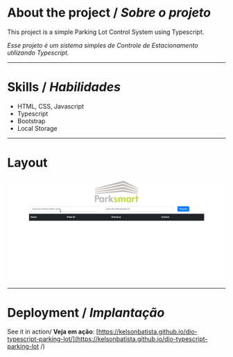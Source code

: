 # About the project / _Sobre o projeto_

This project is a simple Parking Lot Control System using Typescript.

_Esse projeto é um sistema simples de Controle de Estacionamento utilizando Typescript._

---

# Skills / _Habilidades_

- HTML, CSS, Javascript
- Typescript
- Bootstrap
- Local Storage

---

# Layout

<img src="./assets/images/layout.gif" alt="Parking Control System" />

---

# Deployment / _Implantação_

See it in action/ **Veja em ação**: [https://kelsonbatista.github.io/dio-typescript-parking-lot/](https://kelsonbatista.github.io/dio-typescript-parking-lot
/)
